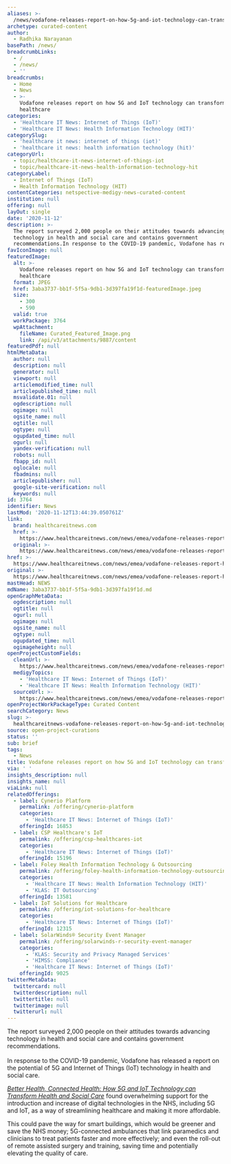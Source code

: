 ```yaml
---
aliases: >-
  /news/vodafone-releases-report-on-how-5g-and-iot-technology-can-transform-healthcare
archetype: curated-content
author:
  - Radhika Narayanan
basePath: /news/
breadcrumbLinks:
  - /
  - /news/
  - ''
breadcrumbs:
  - Home
  - News
  - >-
    Vodafone releases report on how 5G and IoT technology can transform
    healthcare
categories:
  - 'Healthcare IT News: Internet of Things (IoT)'
  - 'Healthcare IT News: Health Information Technology (HIT)'
categorySlug:
  - 'healthcare it news: internet of things (iot)'
  - 'healthcare it news: health information technology (hit)'
categoryUrl:
  - topic/healthcare-it-news-internet-of-things-iot
  - topic/healthcare-it-news-health-information-technology-hit
categoryLabel:
  - Internet of Things (IoT)
  - Health Information Technology (HIT)
contentCategories: netspective-medigy-news-curated-content
institution: null
offering: null
layOut: single
date: '2020-11-12'
description: >-
  The report surveyed 2,000 people on their attitudes towards advancing
  technology in health and social care and contains government
  recommendations.In response to the COVID-19 pandemic, Vodafone has re
favIconImage: null
featuredImage:
  alt: >-
    Vodafone releases report on how 5G and IoT technology can transform
    healthcare
  format: JPEG
  href: 3aba3737-bb1f-5f5a-9db1-3d397fa19f1d-featuredImage.jpeg
  size:
    - 300
    - 590
  valid: true
  workPackage: 3764
  wpAttachment:
    fileName: Curated_Featured_Image.png
    link: /api/v3/attachments/9887/content
featuredPdf: null
htmlMetaData:
  author: null
  description: null
  generator: null
  viewport: null
  articlemodified_time: null
  articlepublished_time: null
  msvalidate.01: null
  ogdescription: null
  ogimage: null
  ogsite_name: null
  ogtitle: null
  ogtype: null
  ogupdated_time: null
  ogurl: null
  yandex-verification: null
  robots: null
  fbapp_id: null
  oglocale: null
  fbadmins: null
  articlepublisher: null
  google-site-verification: null
  keywords: null
id: 3764
identifier: News
lastMod: '2020-11-12T13:44:39.050761Z'
link:
  brand: healthcareitnews.com
  href: >-
    https://www.healthcareitnews.com/news/emea/vodafone-releases-report-how-5g-and-iot-technology-can-transform-healthcare
  original: >-
    https://www.healthcareitnews.com/news/emea/vodafone-releases-report-how-5g-and-iot-technology-can-transform-healthcare
href: >-
  https://www.healthcareitnews.com/news/emea/vodafone-releases-report-how-5g-and-iot-technology-can-transform-healthcare
original: >-
  https://www.healthcareitnews.com/news/emea/vodafone-releases-report-how-5g-and-iot-technology-can-transform-healthcare
mastHead: NEWS
mdName: 3aba3737-bb1f-5f5a-9db1-3d397fa19f1d.md
openGraphMetaData:
  ogdescription: null
  ogtitle: null
  ogurl: null
  ogimage: null
  ogsite_name: null
  ogtype: null
  ogupdated_time: null
  ogimageheight: null
openProjectCustomFields:
  cleanUrl: >-
    https://www.healthcareitnews.com/news/emea/vodafone-releases-report-how-5g-and-iot-technology-can-transform-healthcare
  medigyTopics:
    - 'Healthcare IT News: Internet of Things (IoT)'
    - 'Healthcare IT News: Health Information Technology (HIT)'
  sourceUrl: >-
    https://www.healthcareitnews.com/news/emea/vodafone-releases-report-how-5g-and-iot-technology-can-transform-healthcare
openProjectWorkPackageType: Curated Content
searchCategory: News
slug: >-
  healthcareitnews-vodafone-releases-report-on-how-5g-and-iot-technology-can-transform-healthcare
source: open-project-curations
status: ''
sub: brief
tags:
  - News
title: Vodafone releases report on how 5G and IoT technology can transform healthcare
via: ' '
insights_description: null
insights_name: null
viaLink: null
relatedOfferings:
  - label: Cynerio Platform
    permalink: /offering/cynerio-platform
    categories:
      - 'Healthcare IT News: Internet of Things (IoT)'
    offeringId: 16853
  - label: CSP Healthcare's IoT
    permalink: /offering/csp-healthcares-iot
    categories:
      - 'Healthcare IT News: Internet of Things (IoT)'
    offeringId: 15196
  - label: Foley Health Information Technology & Outsourcing
    permalink: /offering/foley-health-information-technology-outsourcing
    categories:
      - 'Healthcare IT News: Health Information Technology (HIT)'
      - 'KLAS: IT Outsourcing'
    offeringId: 13581
  - label: IoT Solutions for Healthcare
    permalink: /offering/iot-solutions-for-healthcare
    categories:
      - 'Healthcare IT News: Internet of Things (IoT)'
    offeringId: 12315
  - label: SolarWinds® Security Event Manager
    permalink: /offering/solarwinds-r-security-event-manager
    categories:
      - 'KLAS: Security and Privacy Managed Services'
      - 'HIMSS: Compliance'
      - 'Healthcare IT News: Internet of Things (IoT)'
    offeringId: 9025
twitterMetaData:
  twittercard: null
  twitterdescription: null
  twittertitle: null
  twitterimage: null
  twitterurl: null
---
```

<p>The report surveyed 2,000 people on their attitudes towards advancing technology in health and social care and contains government recommendations.<br><br>In response to the COVID-19 pandemic, Vodafone has released a report on the potential of 5G and Internet of Things (IoT) technology in health and social care.</p><p><a href="https://newscentre.vodafone.co.uk/app/uploads/2020/11/Vodafone-5G-Health-Report.pdf"><i>Better Health, Connected Health: How 5G and IoT Technology can Transform Health and Social Care</i></a> found overwhelming support for the introduction and increase of digital technologies in the NHS, including 5G and IoT, as a way of streamlining healthcare and making it more affordable.</p><p>This could pave the way for smart buildings, which would be greener and save the NHS money; 5G-connected ambulances that link paramedics and clinicians to treat patients faster and more effectively; and even the roll-out of remote assisted surgery and training, saving time and potentially elevating the quality of care.</p>